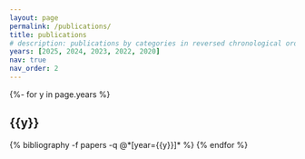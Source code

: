```yaml
---
layout: page
permalink: /publications/
title: publications
# description: publications by categories in reversed chronological order. generated by jekyll-scholar.
years: [2025, 2024, 2023, 2022, 2020]
nav: true
nav_order: 2
---
```

<!-- _pages/publications.md -->
<div class="publications">

{%- for y in page.years %}
  <h2 class="year">{{y}}</h2>
  {% bibliography -f papers -q @*[year={{y}}]* %}
{% endfor %}

</div>
